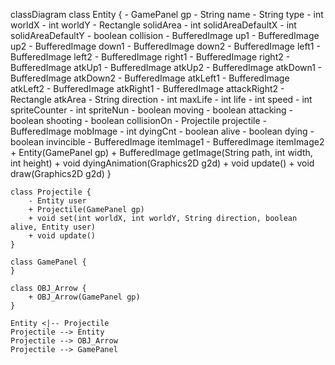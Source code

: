classDiagram
    class Entity {
        - GamePanel gp
        - String name
        - String type
        - int worldX
        - int worldY
        - Rectangle solidArea
        - int solidAreaDefaultX
        - int solidAreaDefaultY
        - boolean collision
        - BufferedImage up1
        - BufferedImage up2
        - BufferedImage down1
        - BufferedImage down2
        - BufferedImage left1
        - BufferedImage left2
        - BufferedImage right1
        - BufferedImage right2
        - BufferedImage atkUp1
        - BufferedImage atkUp2
        - BufferedImage atkDown1
        - BufferedImage atkDown2
        - BufferedImage atkLeft1
        - BufferedImage atkLeft2
        - BufferedImage atkRight1
        - BufferedImage attackRight2
        - Rectangle atkArea
        - String direction
        - int maxLife
        - int life
        - int speed
        - int spriteCounter
        - int spriteNun
        - boolean moving
        - boolean attacking
        - boolean shooting
        - boolean collisionOn
        - Projectile projectile
        - BufferedImage mobImage
        - int dyingCnt
        - boolean alive
        - boolean dying
        - boolean invincible
        - BufferedImage itemImage1
        - BufferedImage itemImage2
        + Entity(GamePanel gp)
        + BufferedImage getImage(String path, int width, int height)
        + void dyingAnimation(Graphics2D g2d)
        + void update()
        + void draw(Graphics2D g2d)
    }

    class Projectile {
        - Entity user
        + Projectile(GamePanel gp)
        + void set(int worldX, int worldY, String direction, boolean alive, Entity user)
        + void update()
    }

    class GamePanel {
    }

    class OBJ_Arrow {
        + OBJ_Arrow(GamePanel gp)
    }

    Entity <|-- Projectile
    Projectile --> Entity
    Projectile --> OBJ_Arrow
    Projectile --> GamePanel
